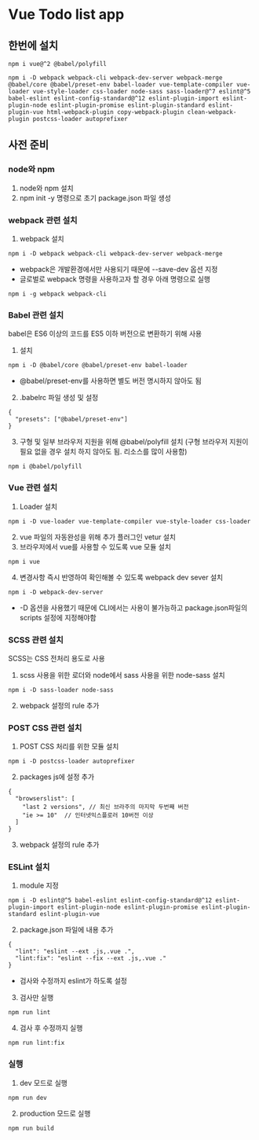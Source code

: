 # Vue Todo list app

## 한번에 설치

```
npm i vue@^2 @babel/polyfill
```

```
npm i -D webpack webpack-cli webpack-dev-server webpack-merge @babel/core @babel/preset-env babel-loader vue-template-compiler vue-loader vue-style-loader css-loader node-sass sass-loader@^7 eslint@^5 babel-eslint eslint-config-standard@^12 eslint-plugin-import eslint-plugin-node eslint-plugin-promise eslint-plugin-standard eslint-plugin-vue html-webpack-plugin copy-webpack-plugin clean-webpack-plugin postcss-loader autoprefixer
```

## 사전 준비

### node와 npm

1. node와 npm 설치
2. npm init -y 명령으로 초기 package.json 파일 생성


### webpack 관련 설치

1. webpack 설치
```
npm i -D webpack webpack-cli webpack-dev-server webpack-merge
```
  - webpack은 개발환경에서만 사용되기 때문에 --save-dev 옵션 지정
  - 글로벌로 webpack 명령을 사용하고자 할 경우 아래 명령으로 실행
  ```
  npm i -g webpack webpack-cli
  ```

### Babel 관련 설치
babel은 ES6 이상의 코드를 ES5 이하 버전으로 변환하기 위해 사용
1. 설치
```
npm i -D @babel/core @babel/preset-env babel-loader
```
  - @babel/preset-env를 사용하면 별도 버전 명시하지 않아도 됨
2. .babelrc 파일 생성 및 설정
```
{
  "presets": ["@babel/preset-env"]
}
```
3. 구형 및 일부 브라우저 지원을 위해 @babel/polyfill 설치 (구형 브라우저 지원이 필요 없을 경우 설치 하지 않아도 됨. 리소스를 많이 사용함)
```
npm i @babel/polyfill
```

### Vue 관련 설치
1. Loader 설치
```
npm i -D vue-loader vue-template-compiler vue-style-loader css-loader
```
2. vue 파일의 자동완성을 위해 추가 플러그인 vetur 설치
3. 브라우저에서 vue를 사용할 수 있도록 vue 모듈 설치
```
npm i vue
```
4. 변경사항 즉시 반영하여 확인해볼 수 있도록 webpack dev sever 설치
```
npm i -D webpack-dev-server
```
  - -D 옵션을 사용했기 때문에 CLI에서는 사용이 불가능하고 package.json파일의 scripts 설정에 지정해야함


### SCSS 관련 설치
SCSS는 CSS 전처리 용도로 사용
1. scss 사용을 위한 로더와 node에서 sass 사용을 위한 node-sass 설치
```
npm i -D sass-loader node-sass
```
2. webpack 설정의 rule 추가

### POST CSS 관련 설치
1. POST CSS 처리를 위한 모듈 설치
```
npm i -D postcss-loader autoprefixer
```
2. packages js에 설정 추가
```
{
  "browserslist": [
    "last 2 versions", // 최신 브라주의 마지막 두번째 버전
    "ie >= 10"  // 인터넷익스플로러 10버전 이상
  ]
}
```
3. webpack 설정의 rule 추가

### ESLint 설치

1. module 지정
```
npm i -D eslint@^5 babel-eslint eslint-config-standard@^12 eslint-plugin-import eslint-plugin-node eslint-plugin-promise eslint-plugin-standard eslint-plugin-vue
```
2. package.json 파일에 내용 추가
```
{
  "lint": "eslint --ext .js,.vue .",
  "lint:fix": "eslint --fix --ext .js,.vue ."
}
```
- 검사와 수정까지 eslint가 하도록 설정
3. 검사만 실행
```
npm run lint
```
4. 검사 후 수정까지 실행
```
npm run lint:fix
```


### 실행
1. dev 모드로 실행
```
npm run dev
```
2. production 모드로 실행
```
npm run build
```